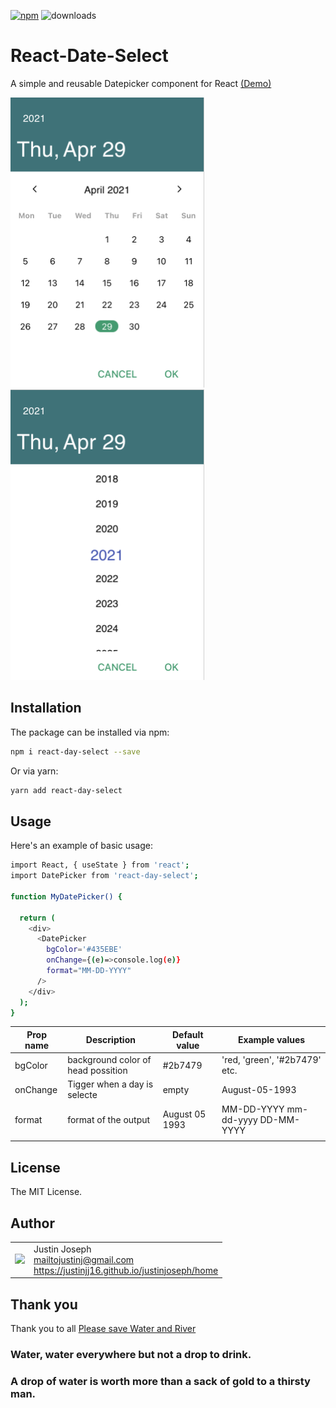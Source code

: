 [![npm](https://img.shields.io/npm/v/react-day-select.svg)](https://www.npmjs.com/package/react-day-select) ![downloads](https://img.shields.io/npm/dt/react-day-select.svg)

# React-Date-Select

A simple and reusable Datepicker component for React [(Demo)](https://justinjj16.github.io/react-day-select/)

<img src="https://raw.githubusercontent.com/justinjj16/react-day-select/master/src/images/fullview.png" width="310"  /> <img src="https://raw.githubusercontent.com/justinjj16/react-day-select/master/src/images/yearView.png" width="310"  />

## Installation

The package can be installed via npm:

```bash
npm i react-day-select --save
```

Or via yarn:

```bash
yarn add react-day-select
```

## Usage

Here's an example of basic usage:

```bash
import React, { useState } from 'react';
import DatePicker from 'react-day-select';

function MyDatePicker() {

  return (
    <div>
      <DatePicker
        bgColor='#435EBE'
        onChange={(e)=>console.log(e)}
        format="MM-DD-YYYY"
      />
    </div>
  );
}

```

| Prop name | Description                        | Default value  | Example values                   |
| --------- | ---------------------------------- | -------------- | -------------------------------- |
| bgColor   | background color of head possition | #2b7479        | 'red, 'green', '#2b7479' etc.    |
| onChange  | Tigger when a day is selecte       | empty          | August-05-1993                   |
| format    | format of the output               | August 05 1993 | MM-DD-YYYY mm-dd-yyyy DD-MM-YYYY |
|           |                                    |                |                                  |

## License

The MIT License.

## Author

<table>
  <tr>
    <td>
      <img src="https://avatars.githubusercontent.com/u/38469058?v=4." width="100">
    </td>
    <td>
      Justin Joseph<br />
      <a href="mailto:mailtojustinj@gmail.com">mailtojustinj@gmail.com</a><br />
      <a href="https://justinjj16.github.io/justinjoseph/home">https://justinjj16.github.io/justinjoseph/home</a>
    </td>
  </tr>
</table>

## Thank you

Thank you to all [Please save Water and River]()

[]()

### Water, water everywhere but not a drop to drink.

### A drop of water is worth more than a sack of gold to a thirsty man.
